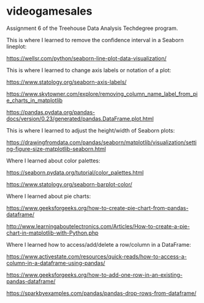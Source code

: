 # videogamesales
Assignment 6 of the Treehouse Data Analysis Techdegree program.

This is where I learned to remove the confidence interval in a Seaborn lineplot:

https://wellsr.com/python/seaborn-line-plot-data-visualization/

This is where I learned to change axis labels or notation of a plot:

https://www.statology.org/seaborn-axis-labels/

https://www.skytowner.com/explore/removing_column_name_label_from_pie_charts_in_matplotlib

https://pandas.pydata.org/pandas-docs/version/0.23/generated/pandas.DataFrame.plot.html

This is where I learned to adjust the height/width of Seaborn plots:

https://drawingfromdata.com/pandas/seaborn/matplotlib/visualization/setting-figure-size-matplotlib-seaborn.html

Where I learned about color palettes:

https://seaborn.pydata.org/tutorial/color_palettes.html

https://www.statology.org/seaborn-barplot-color/

Where I learned about pie charts:

https://www.geeksforgeeks.org/how-to-create-pie-chart-from-pandas-dataframe/

http://www.learningaboutelectronics.com/Articles/How-to-create-a-pie-chart-in-matplotlib-with-Python.php

Where I learned how to access/add/delete a row/column in a DataFrame:

https://www.activestate.com/resources/quick-reads/how-to-access-a-column-in-a-dataframe-using-pandas/

https://www.geeksforgeeks.org/how-to-add-one-row-in-an-existing-pandas-dataframe/

https://sparkbyexamples.com/pandas/pandas-drop-rows-from-dataframe/
